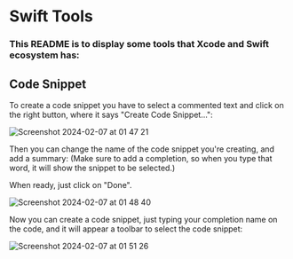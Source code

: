 <h1>Swift Tools</h1>

<h3>This README is to display some tools that Xcode and Swift ecosystem has:</h3>

<h2>Code Snippet</h2>

To create a code snippet you have to select a commented text and click on the right button, where it says "Create Code Snippet...":

![Screenshot 2024-02-07 at 01 47 21](https://github.com/Joaovictordsl/Swift-Fundamentals/assets/98288256/cba127f0-869a-4807-8667-32823dc36682)

Then you can change the name of the code snippet you're creating, and add a summary: 
(Make sure to add a completion, so when you type that word, it will show the snippet to be selected.)

When ready, just click on "Done".

![Screenshot 2024-02-07 at 01 48 40](https://github.com/Joaovictordsl/Swift-Fundamentals/assets/98288256/0aa84945-c189-408e-90e6-bed995d6598c)



Now you can create a code snippet, just typing your completion name on the code, and it will appear a toolbar to select the code snippet:

![Screenshot 2024-02-07 at 01 51 26](https://github.com/Joaovictordsl/Swift-Fundamentals/assets/98288256/a1bc5b6d-8885-4214-b451-1995f874053e)
